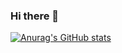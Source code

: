 ### Hi there 👋
[![Anurag's GitHub stats](https://github-readme-stats.vercel.app/api?username=vilkh3m)](https://github.com/anuraghazra/github-readme-stats)
<!--
**vilkh3m/vilkh3m** is a ✨ _special_ ✨ repository because its `README.md` (this file) appears on your GitHub profile.

Here are some ideas to get you started:

- 🔭 I’m currently working on ...
- 🌱 I’m currently learning ...
- 👯 I’m looking to collaborate on ...
- 🤔 I’m looking for help with ...
- 💬 Ask me about ...
- 📫 How to reach me: ...
- 😄 Pronouns: ...
- ⚡ Fun fact: ...
-->
